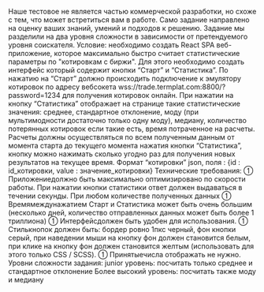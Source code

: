 Наше тестовое не является частью коммерческой разработки, но схоже с тем, что может
 встретиться вам в работе. Само задание направлено на оценку ваших знаний, умений и подходов
 к решению.
 Задание мы разделили на два уровня сложности в зависимости от претендуемого уровня
 соискателя.
 Условие: необходимо создать React SPA веб-приложение, которое максимально быстро
 считает статистические параметры по "котировкам с биржи".
 Для этого необходимо создать интерфейс который содержит кнопки “Старт” и “Статистика”.
 По нажатию на “Старт” должно происходить подключение к эмулятору котировок по адресу
 вебсокета wss://trade.termplat.com:8800/?password=1234 для получения котировок онлайн. При
 нажатии на кнопку “Статистика” отображает на странице такие статистические значения:
 среднее, стандартное отклонение, моду (при мультимодности достаточно только одну моду),
 медиану, количество потерянных котировок если такие есть, время потраченное на расчеты.
 Расчеты должны осуществляться по всем полученным данным от момента старта до текущего
 момента нажатия кнопки “Статистика”, кнопку можно нажимать сколько угодно раз для
 получения новых результатов на текущее время.
 Формат “котировки” json, поля : {id : id_котировки, value : значение_котировки}
 Технические требования:
  Приложениедолжно быть максимально оптимизировано по скорости работы. При
 нажатии кнопки статистики ответ должен выдаваться в течении секунды. При любом
 количестве полученных данных
  Времямеждунажатием Старт и Статистика может быть очень большим (несколько
 дней, количество отправленных данных может быть более 1 триллиона)
  Интерфейсдолжен быть удобен для использования.
  Стилькнопок должен быть: бордер ровно 1пкс черный, фон кнопки серый, при
 наведении мыши на кнопку фон должен становится белым, при клике на кнопку фон
 должен становится желтым (использовать для этого только CSS / SCSS).
  Принятыечисла отображать не нужно.
 Уровни сложности задания:
 junior уровень: посчитать только среднее и стандартное отклонение
 Более высокий уровень: посчитать также моду и медиану